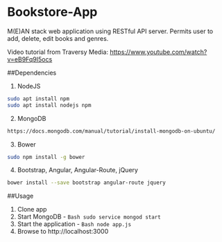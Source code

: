 # Bookstore-App
M(E)AN stack web application using RESTful API server. Permits user to add, delete, edit books and genres.

Video tutorial from Traversy Media: https://www.youtube.com/watch?v=eB9Fq9I5ocs


##Dependencies
1. NodeJS
```Bash
sudo apt install npm	
sudo apt install nodejs npm
```
2. MongoDB
```Bash
https://docs.mongodb.com/manual/tutorial/install-mongodb-on-ubuntu/
```
3. Bower
```Bash
sudo npm install -g bower
```
4. Bootstrap, Angular, Angular-Route, jQuery
```Bash
bower install --save bootstrap angular-route jquery
```

##Usage
1. Clone app 
2. Start MongoDB - ```Bash sudo service mongod start```
3. Start the application - ```Bash node app.js```
4. Browse to http://localhost:3000

